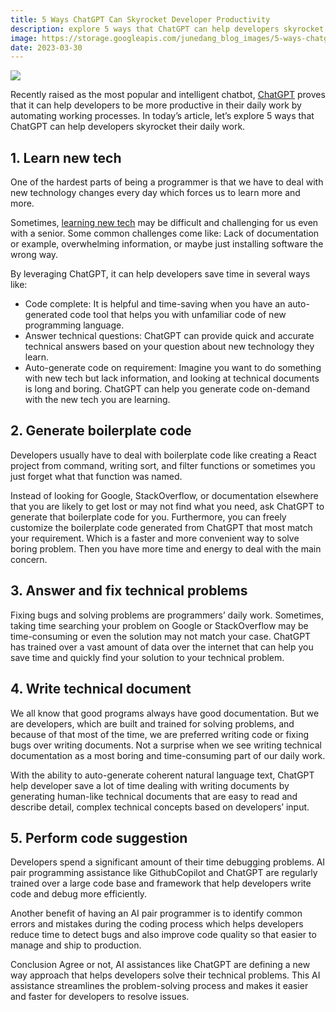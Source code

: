 ```yaml
---
title: 5 Ways ChatGPT Can Skyrocket Developer Productivity
description: explore 5 ways that ChatGPT can help developers skyrocket their daily work.
image: https://storage.googleapis.com/junedang_blog_images/5-ways-chatgpt-can-sky-rocket/chatgpt.webp
date: 2023-03-30
---
```


![](https://storage.googleapis.com/junedang_blog_images/5-ways-chatgpt-can-sky-rocket/chatgpt.webp)

Recently raised as the most popular and intelligent chatbot, [ChatGPT](https://chat.openai.com/) proves that it can help developers to be more productive in their daily work by automating working processes. In today’s article, let’s explore 5 ways that ChatGPT can help developers skyrocket their daily work.

## 1. Learn new tech

One of the hardest parts of being a programmer is that we have to deal with new technology changes every day which forces us to learn more and more.

Sometimes, [learning new tech](https://dev.to/junedang/how-i-learn-new-things-every-day-as-a-developer-3po1) may be difficult and challenging for us even with a senior. Some common challenges come like: Lack of documentation or example, overwhelming information, or maybe just installing software the wrong way.

By leveraging ChatGPT, it can help developers save time in several ways like:

- Code complete: It is helpful and time-saving when you have an auto-generated code tool that helps you with unfamiliar code of new programming language.
- Answer technical questions: ChatGPT can provide quick and accurate technical answers based on your question about new technology they learn.
- Auto-generate code on requirement: Imagine you want to do something with new tech but lack information, and looking at technical documents is long and boring. ChatGPT can help you generate code on-demand with the new tech you are learning.

## 2. Generate boilerplate code

Developers usually have to deal with boilerplate code like creating a React project from command, writing sort, and filter functions or sometimes you just forget what that function was named.

Instead of looking for Google, StackOverflow, or documentation elsewhere that you are likely to get lost or may not find what you need, ask ChatGPT to generate that boilerplate code for you. Furthermore, you can freely customize the boilerplate code generated from ChatGPT that most match your requirement. Which is a faster and more convenient way to solve boring problem. Then you have more time and energy to deal with the main concern.

## 3. Answer and fix technical problems
Fixing bugs and solving problems are programmers’ daily work. Sometimes, taking time searching your problem on Google or StackOverflow may be time-consuming or even the solution may not match your case. ChatGPT has trained over a vast amount of data over the internet that can help you save time and quickly find your solution to your technical problem.

## 4. Write technical document

We all know that good programs always have good documentation. But we are developers, which are built and trained for solving problems, and because of that most of the time, we are preferred writing code or fixing bugs over writing documents. Not a surprise when we see writing technical documentation as a most boring and time-consuming part of our daily work.

With the ability to auto-generate coherent natural language text, ChatGPT help developer save a lot of time dealing with writing documents by generating human-like technical documents that are easy to read and describe detail, complex technical concepts based on developers’ input.

## 5. Perform code suggestion

Developers spend a significant amount of their time debugging problems. AI pair programming assistance like GithubCopilot and ChatGPT are regularly trained over a large code base and framework that help developers write code and debug more efficiently.

Another benefit of having an AI pair programmer is to identify common errors and mistakes during the coding process which helps developers reduce time to detect bugs and also improve code quality so that easier to manage and ship to production.

Conclusion
Agree or not, AI assistances like ChatGPT are defining a new way approach that helps developers solve their technical problems. This AI assistance streamlines the problem-solving process and makes it easier and faster for developers to resolve issues.
